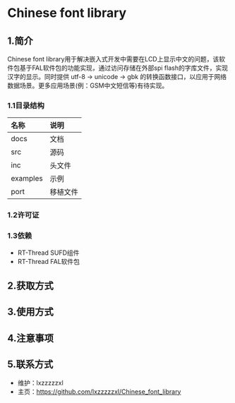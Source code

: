 # Chinese font library
## 1.简介
Chinese font library用于解决嵌入式开发中需要在LCD上显示中文的问题，该软件包基于FAL软件包的功能实现，通过访问存储在外部spi flash的字库文件，实现汉字的显示。同时提供 utf-8 -> unicode -> gbk 的转换函数接口，以应用于网络数据场景。更多应用场景(例：GSM中文短信等)有待实现。
### 1.1目录结构
名称 | 说明   
:-|:-
docs | 文档
src | 源码 
inc | 头文件 
examples | 示例 
port | 移植文件

### 1.2许可证

### 1.3依赖
* RT-Thread SUFD组件
* RT-Thread FAL软件包
## 2.获取方式

## 3.使用方式

## 4.注意事项

## 5.联系方式
* 维护：lxzzzzzxl
* 主页：https://github.com/lxzzzzzxl/Chinese_font_library